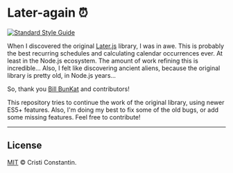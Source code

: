 
# Later-again ⏰

  [![Standard Style Guide][style-img]][style-url]

When I discovered the original [Later.js](https://github.com/bunkat/later) library, I was in awe. This is probably the best recurring schedules and calculating calendar occurrences ever. At least in the Node.js ecosystem.
The amount of work refining this is incredible...
Also, I felt like discovering ancient aliens, because the original library is pretty old, in Node.js years...

So, thank you [Bill BunKat](https://github.com/bunkat) and contributors!

This repository tries to continue the work of the original library, using newer ES5+ features. Also, I'm doing my best to fix some of the old bugs, or add some missing features. Feel free to contribute!

-----

## License

[MIT](LICENSE) © Cristi Constantin.

[style-img]: https://img.shields.io/badge/code_style-standard-brightgreen.svg?style=flat-square
[style-url]: https://standardjs.com
